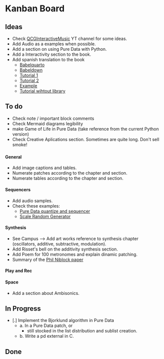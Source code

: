 # Kanban Board

## Ideas

- Check [QCGInteractiveMusic](https://www.youtube.com/playlist?list=PLuxj2jXSuTvt2P4TLVdnhHy2hnHNUMTqO) YT channel for some ideas.
- Add Audio as a examples when possible.
- Add a section on using Pure Data with Python.
- Add a Interactivity section to the book.
- Add spanish translation to the book
  - [Babelquarto](https://docs.ropensci.org/babelquarto/)
  - [Babeldown](https://docs.ropensci.org/babeldown/)
  - [Tutorial 1](https://edenian-prince.github.io/blog/posts/2024-08-21-translate-md-files/)
  - [Tutorial 2](https://docs.ropensci.org/babeldown/articles/quarto.html)
  - [Example](https://github.com/joelnitta/multilingual_website)
  - [Tutorial wihtout library](https://quarto-dev.marioangst.com/en/blog/posts/multi-language-quarto/)

## To do

- Check note / important block comments
- Check Mermaid diagrams legibility
- make Game of Life in Pure Data (take reference from the current Python version)
- Check Creative Aplications section. Sometimes are quite long. Don't sell smoke!

###

#### General

- Add image captions and tables.
- Numerate patches according to the chapter and section.
- Numerate tables according to the chapter and section.

#### Sequencers

- Add audio samples.
- Check these examples:
  - [Pure Data quantize and sequencer](https://youtu.be/f2JyUFZ8FHU)
  - [Scale Random Generator](https://github.com/YockanookanySound/Random-Generator/blob/main/GenSeq.pd)

#### Synthesis

- See Campus --> Add art works reference to synthesis chapter (oscillators, additive, subtractive, modulation).
- Add Risset's bell on the additivity synthesis section.
- Add Poem for 100 metronomes and explain dinamic patching.
- Summary of the [Phil Niblock paper](https://www.straebel.com/files/Straebel%202008_Niblock.pdf)

#### Play and Rec

#### Space

- Add a section about Ambisonics.

## In Progress

- [.] Implement the Bjorklund algorithm in Pure Data
  - a. In a Pure Data patch, or
    - still stocked in the list distribution and sublist creation.
  - b. Write a pd external in C.

## Done
